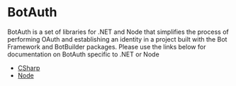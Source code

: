 # BotAuth
BotAuth is a set of libraries for .NET and Node that simplifies the process of performing OAuth and establishing an identity in a project built with the Bot Framework and BotBuilder packages. Please use the links below for documentation on BotAuth specific to .NET or Node

* [CSharp](../../tree/master/CSharp)
* [Node](../..//tree/master/Node)